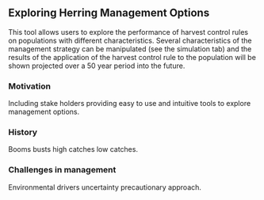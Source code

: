 ## Exploring Herring Management Options
This tool allows users to explore the performance of harvest control rules on populations with different characteristics. Several characteristics of the management strategy can be manipulated (see the simulation tab) and the results of the application of the harvest control rule to the population will be shown projected over a 50 year period into the future.

### Motivation
Including stake holders providing easy to use and intuitive tools to explore management options.  
 
### History
Booms busts high catches low catches. 
 
### Challenges in management
Environmental drivers uncertainty precautionary approach.